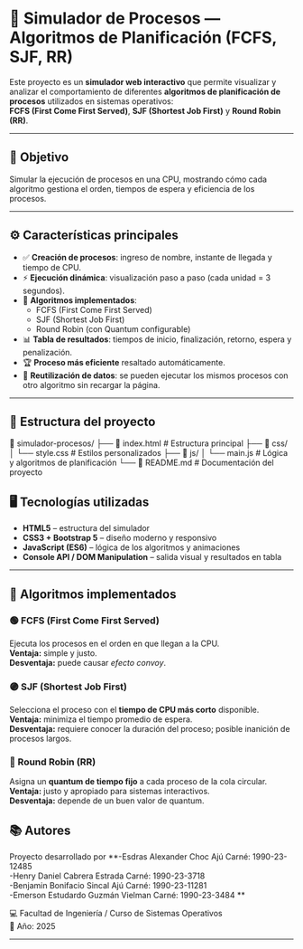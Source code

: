 # 🧠 Simulador de Procesos — Algoritmos de Planificación (FCFS, SJF, RR)

Este proyecto es un **simulador web interactivo** que permite visualizar y analizar el comportamiento de diferentes **algoritmos de planificación de procesos** utilizados en sistemas operativos:  
**FCFS (First Come First Served)**, **SJF (Shortest Job First)** y **Round Robin (RR)**.

---

## 🎯 Objetivo

Simular la ejecución de procesos en una CPU, mostrando cómo cada algoritmo gestiona el orden, tiempos de espera y eficiencia de los procesos.

---

## ⚙️ Características principales

- ✅ **Creación de procesos**: ingreso de nombre, instante de llegada y tiempo de CPU.  
- ⚡ **Ejecución dinámica**: visualización paso a paso (cada unidad = 3 segundos).  
- 🔄 **Algoritmos implementados**:
  - FCFS (First Come First Served)
  - SJF (Shortest Job First)
  - Round Robin (con Quantum configurable)
- 📊 **Tabla de resultados**: tiempos de inicio, finalización, retorno, espera y penalización.
- 🏆 **Proceso más eficiente** resaltado automáticamente.
- 🔁 **Reutilización de datos**: se pueden ejecutar los mismos procesos con otro algoritmo sin recargar la página.

---

## 🧩 Estructura del proyecto

📂 simulador-procesos/
├── 📄 index.html # Estructura principal
├── 📂 css/
│ └── style.css # Estilos personalizados
├── 📂 js/
│ └── main.js # Lógica y algoritmos de planificación
└── 📄 README.md # Documentación del proyecto

## 🖥️ Tecnologías utilizadas

- **HTML5** – estructura del simulador  
- **CSS3 + Bootstrap 5** – diseño moderno y responsivo  
- **JavaScript (ES6)** – lógica de los algoritmos y animaciones  
- **Console API / DOM Manipulation** – salida visual y resultados en tabla

---

## 🧪 Algoritmos implementados

### 🟢 FCFS (First Come First Served)
Ejecuta los procesos en el orden en que llegan a la CPU.  
**Ventaja:** simple y justo.  
**Desventaja:** puede causar *efecto convoy*.

### 🟣 SJF (Shortest Job First)
Selecciona el proceso con el **tiempo de CPU más corto** disponible.  
**Ventaja:** minimiza el tiempo promedio de espera.  
**Desventaja:** requiere conocer la duración del proceso; posible inanición de procesos largos.

### 🔵 Round Robin (RR)
Asigna un **quantum de tiempo fijo** a cada proceso de la cola circular.  
**Ventaja:** justo y apropiado para sistemas interactivos.  
**Desventaja:** depende de un buen valor de quantum.

## 📚 Autores

Proyecto desarrollado por 
**-Esdras Alexander Choc Ajú         Carné: 1990-23-12485  
-Henry Daniel Cabrera Estrada      Carné: 1990-23-3718  
-Benjamin Bonifacio Sincal Ajú     Carné: 1990-23-11281  
-Emerson Estudardo Guzmán Vielman  Carné: 1990-23-3484  **  

💻 Facultad de Ingeniería / Curso de Sistemas Operativos  
📅 Año: 2025

---
